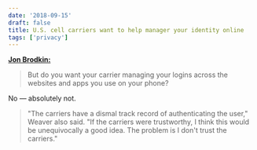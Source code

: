 ```yaml
---
date: '2018-09-15'
draft: false
title: U.S. cell carriers want to help manager your identity online
tags: ['privacy']
---
```


**[Jon Brodkin:](https://arstechnica.com/information-technology/2018/09/att-and-verizon-want-to-manage-your-identity-across-websites-and-apps/)**

> But do you want your carrier managing your logins across the websites and apps you use on your phone?

No — absolutely not.<!-- excerpt -->

> "The carriers have a dismal track record of authenticating the user," Weaver also said. "If the carriers were trustworthy, I think this would be unequivocally a good idea. The problem is I don't trust the carriers."
